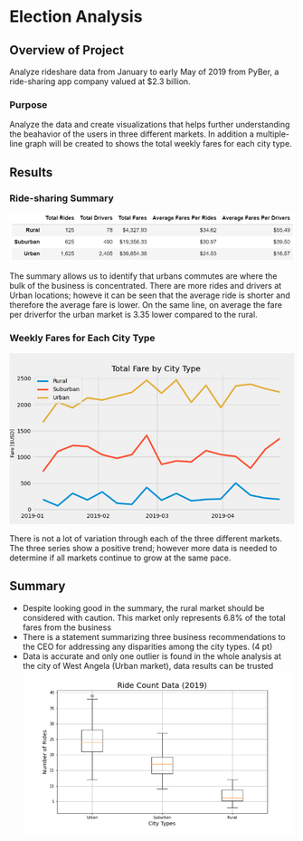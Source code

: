 # Election Analysis
## Overview of Project
Analyze rideshare data from January to early May of 2019 from PyBer, a ride-sharing app company valued at $2.3 billion.
### Purpose
Analyze the data and create visualizations that helps further understanding the beahavior of the users in three different markets. In addition a multiple-line graph will be created to shows the total weekly fares for each city type.
## Results
### Ride-sharing Summary
<img src="https://github.com/luisnewmanh/PyBer_Analysis/blob/master/Analysis/Pyber_Summary.PNG">

The summary allows us to identify that urbans commutes are where the bulk of the business is concentrated. There are more rides and drivers at Urban locations; howeve it  can be seen that the average ride is shorter and therefore the average fare is lower. On the same line, on average the fare per driverfor the urban market is 3.35 lower compared to the rural. 
### Weekly Fares for Each City Type
<img src="https://github.com/luisnewmanh/PyBer_Analysis/blob/master/Analysis/PyBer_fare_summary.png">

There is not a lot of variation through each of the three different markets. The three series show a positive trend; however more data is needed to determine if all markets continue to grow at the same pace.
## Summary
- Despite looking good in the summary, the rural market should be considered with caution. This market only represents 6.8% of the total fares from the business 
- There is a statement summarizing three business recommendations to the CEO for addressing any disparities among the city types. (4 pt)
- Data is accurate and only one outlier is found in the whole analysis at the city of West Angela (Urban market), data results can be trusted<img src="https://github.com/luisnewmanh/PyBer_Analysis/blob/master/Analysis/Fig2.png">

